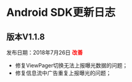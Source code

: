 # Android SDK更新日志

## 版本V1.1.8
发布日期：2018年7月26日
<font color="red">**改善**</font>
* 修复ViewPager切换无法上报曝光数据的问题；
* 修复信息流中广告重复上报曝光的问题；